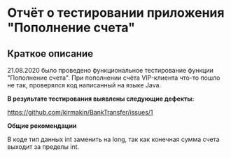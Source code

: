 # Отчёт о тестировании приложения "Пополнение счета" #

## Краткое описание ##
21.08.2020 было проведено функциональное тестирование функции "Пополнение счета". При пополнении счёта VIP-клиента что-то пошло не так, проверялся код написанный на языке Java. 

**В результате тестирования выявлены следующие дефекты:**

https://github.com/kirmakin/BankTransfer/issues/1

**Общие рекомендации**

В коде тип данных int заменить на long, так как конечная сумма счета выходит за пределы int.